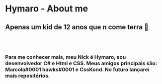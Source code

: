 <H1>Hymaro - About me</H1>

<H2>Apenas um kid de 12 anos que n come terra 🙏</H2>
<br><br>
<h3>Para me conhecer mais, meu Nick é Hymaro, sou desenvolvedor C# e Html e CSS. Meus amigos principais são: Marcola#0001 hawks#0001 e CssKond. No futuro lançarei mais repositórios.</G3>
